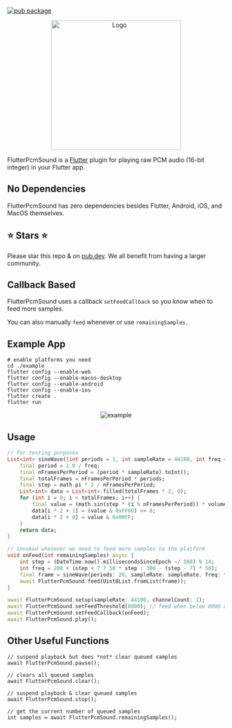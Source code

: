 [![pub package](https://img.shields.io/pub/v/flutter_pcm_sound.svg)](https://pub.dartlang.org/packages/flutter_pcm_sound)

<p align="center">
    <img alt="Logo" src="https://github.com/chipweinberger/flutter_pcm_sound/blob/master/site/logo.png?raw=true" style="height: 300px;" />
</p>

FlutterPcmSound is a [Flutter](https://flutter.dev) plugin for playing raw PCM audio (16-bit integer) in your Flutter app.

## No Dependencies

FlutterPcmSound has zero dependencies besides Flutter, Android, iOS, and MacOS themselves.

## ⭐ Stars ⭐

Please star this repo & on [pub.dev](https://pub.dev/packages/flutter_pcm_sound). We all benefit from having a larger community.

## Callback Based

FlutterPcmSound uses a callback `setFeedCallback` so you know when to feed more samples.

You can also manually `feed` whenever or use `remainingSamples`.

## Example App

```
# enable platforms you need
cd ./example
flutter config --enable-web                           
flutter config --enable-macos-desktop                                                      
flutter config --enable-android 
flutter config --enable-ios 
flutter create .
flutter run
```

<p align="center">
<img alt="example" src="https://github.com/chipweinberger/flutter_pcm_sound/blob/master/site/example.png?raw=true" />
</p>

## Usage

```dart
// for testing purposes
List<int> sineWave({int periods = 1, int sampleRate = 44100, int freq = 440, double volume = 0.5}) {
    final period = 1.0 / freq;
    final nFramesPerPeriod = (period * sampleRate).toInt();
    final totalFrames = nFramesPerPeriod * periods;
    final step = math.pi * 2 / nFramesPerPeriod;
    List<int> data = List<int>.filled(totalFrames * 2, 0);
    for (int i = 0; i < totalFrames; i++) {
        final value = (math.sin(step * (i % nFramesPerPeriod)) * volume * 32767).toInt();
        data[i * 2 + 1] = (value & 0xFF00) >> 8;
        data[i * 2 + 0] = value & 0x00FF;
    }
    return data;
}

// invoked whenever we need to feed more samples to the platform
void onFeed(int remainingSamples) async {
    int step = (DateTime.now().millisecondsSinceEpoch ~/ 500) % 14;
    int freq = 200 + (step < 7 ? 50 * step : 300 - (step - 7) * 50);
    final frame = sineWave(periods: 20, sampleRate: sampleRate, freq: freq);
    await FlutterPcmSound.feed(Uint8List.fromList(frame));
}

await FlutterPcmSound.setup(sampleRate: 44100, channelCount: 1);
await FlutterPcmSound.setFeedThreshold(8000); // feed when below 8000 queued samples
await FlutterPcmSound.setFeedCallback(onFeed);
await FlutterPcmSound.play();
```

## Other Useful Functions

```
// suspend playback but does *not* clear queued samples
await FlutterPcmSound.pause();

// clears all queued samples
await FlutterPcmSound.clear();

// suspend playback & clear queued samples
await FlutterPcmSound.stop();

// get the current number of queued samples
int samples = await FlutterPcmSound.remainingSamples();
```



